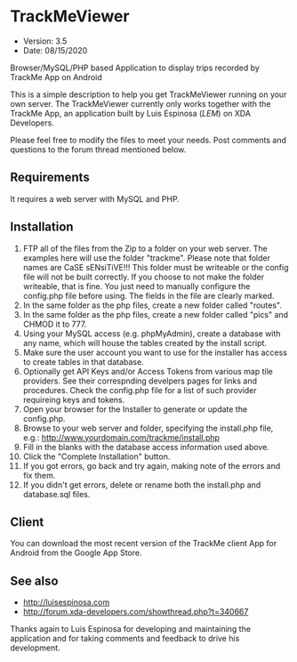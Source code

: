 # TrackMeViewer

* Version: 3.5
* Date:    08/15/2020

Browser/MySQL/PHP based Application to display trips recorded by TrackMe App on Android

This is a simple description to help you get TrackMeViewer running on your own server. 
The TrackMeViewer currently only works together with the TrackMe App, an application built by Luis Espinosa (_LEM_) on XDA Developers.

Please feel free to modify the files to meet your needs.
Post comments and questions to the forum thread mentioned below.

## Requirements
It requires a web server with MySQL and PHP.

## Installation
1. FTP all of the files from the Zip to a folder on your web server. The examples here will use the folder "trackme".
   Please note that folder names are CaSE sENsiTiVE!!! This folder must be writeable or the config file will not be built correctly.
   If you choose to not make the folder writeable, that is fine. You just need to manually configure the config.php file before using.
   The fields in the file are clearly marked.
2. In the same folder as the php files, create a new folder called "routes".
3. In the same folder as the php files, create a new folder called "pics" and CHMOD it to 777.
4. Using your MySQL access (e.g. phpMyAdmin), create a database with any name, which will house the tables created by the install script.
5. Make sure the user account you want to use for the installer has access to create tables in that database.
6. Optionally get API Keys and/or Access Tokens from various map tile providers. See their correspnding develpers pages for links and procedures.
   Check the config.php file for a list of such provider requireing keys and tokens.
7. Open your browser for the Installer to generate or update the config.php.
8. Browse to your web server and folder, specifying the install.php file, e.g.: http://www.yourdomain.com/trackme/install.php
9. Fill in the blanks with the database access information used above.
10. Click the "Complete Installation" button.
11. If you got errors, go back and try again, making note of the errors and fix them.
12. If you didn't get errors, delete or rename both the install.php and database.sql files.


## Client
You can download the most recent version of the TrackMe client App for Android from the Google App Store.

See also
--------
* http://luisespinosa.com
* http://forum.xda-developers.com/showthread.php?t=340667

Thanks again to Luis Espinosa for developing and maintaining the application and for taking comments and feedback to drive his development.
